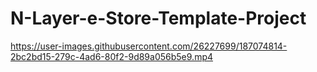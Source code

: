 # N-Layer-e-Store-Template-Project 




https://user-images.githubusercontent.com/26227699/187074814-2bc2bd15-279c-4ad6-80f2-9d89a056b5e9.mp4

